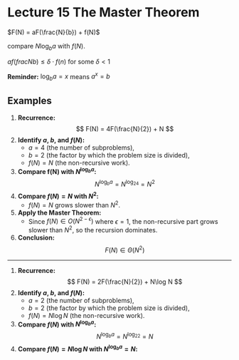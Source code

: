 # Lecture 15 The Master Theorem
$F(N) = aF(\frac{N}{b}) + f(N)$

compare $N\log_ba$ with $f(N)$.

$af(frac{N}{b}) \le \delta \cdot f(n)$ for some $\delta < 1$

**Reminder:** $\log_ba = x$ means $a^x = b$

## Examples
1. **Recurrence:**
$$
F(N) = 4F(\frac{N}{2}) + N
$$
2. **Identify $a$, $b$, and $f(N)$:**
    - $a = 4$ (the number of subproblems),
    - $b = 2$ (the factor by which the problem size is divided),
    - $f(N) = N$ (the non-recursive work).
3. **Compare f(N) with $N^{\log_ba}$:**
$$
N^{\log_ba}=N^{\log_24}=N^2
$$
4. **Compare $f(N) = N$ with $N^2$:**
    - $f(N) = N$ grows slower than $N^2$.
5. **Apply the Master Theorem:**
    - Since $f(N) \in O(N^{2-\epsilon})$ where $\epsilon = 1$, the non-recursive part grows slower than $N^2$, so the recursion dominates.
6. **Conclusion:**
$$
F(N) \in \Theta(N^2)
$$

---
1. **Recurrence:**
$$
F(N) = 2F(\frac{N}{2}) + N\log N
$$
2. **Identify $a$, $b$, and $f(N)$:**
    - $a = 2$ (the number of subproblems),
    - $b = 2$ (the factor by which the problem size is divided),
    - $f(N) = N\log N$ (the non-recursive work).
3. **Compare $f(N)$ with $N^{\log_ba}$:**
$$
N^{\log_ba}=N^{\log_22}=N
$$
4. **Compare $f(N) = N\log N$ with $N^{\log_ba} = N$:**
    


